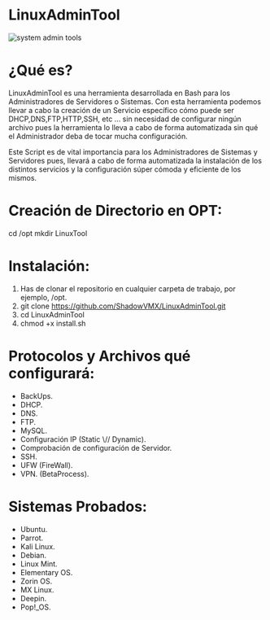 # LinuxAdminTool

![system admin tools](https://user-images.githubusercontent.com/92258683/220797406-8062b6a5-3be0-4662-afa3-9bc07c81ad97.png)

# ¿Qué es?

LinuxAdminTool es una herramienta desarrollada en Bash para los Administradores de Servidores o Sistemas. Con esta herramienta
podemos llevar a cabo la creación de un Servicio específico cómo puede ser DHCP,DNS,FTP,HTTP,SSH, etc ... sin necesidad de configurar ningún archivo pues la herramienta lo lleva a cabo de forma automatizada sin qué el Administrador deba de tocar mucha configuración.

Este Script es de vital importancia para los Administradores de Sistemas y Servidores pues, llevará a cabo de forma automatizada la instalación de los distintos servicios y la configuración súper cómoda y eficiente de los mismos.

# Creación de Directorio en OPT:

cd /opt
mkdir LinuxTool


# Instalación:

1. Has de clonar el repositorio en cualquier carpeta de trabajo, por ejemplo, /opt.
2. git clone https://github.com/ShadowVMX/LinuxAdminTool.git
3. cd LinuxAdminTool
4. chmod +x install.sh

# Protocolos y Archivos qué configurará:

- BackUps.
- DHCP.
- DNS.
- FTP.
- MySQL.
- Configuración IP (Static \\// Dynamic).
- Comprobación de configuración de Servidor.
- SSH.
- UFW (FireWall).
- VPN. (BetaProcess).

# Sistemas Probados:
- Ubuntu.
- Parrot.
- Kali Linux.
- Debian.
- Linux Mint.
- Elementary OS.
- Zorin OS.
- MX Linux.
- Deepin.
- Pop!_OS.

